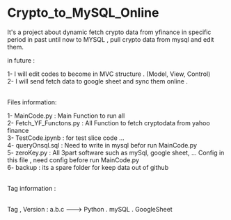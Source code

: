 # Crypto_to_MySQL_Online

It's a project about dynamic fetch crypto data from yfinance in specific period in past until now to MYSQL , pull crypto data from mysql and edit them.</br>

in future :</br>

1- I will edit codes to become in MVC structure . (Model, View, Control)</br>
2- I will send fetch data to google sheet and sync them online .</br></br>



Files information:</br>

1- MainCode.py             :  Main Function to run all</br>
2- Fetch_YF_Functons.py    :  All Function to fetch cryptodata from yahoo finance</br>
3- TestCode.ipynb          :  for test slice code ...</br>
4- queryOnsql.sql          :  Need to write in mysql befor run MainCode.py</br>
5- zeroKey.py              :  All 3part software such as mySql, google sheet, ... Config in this file , need config before run MainCode.py</br>
6- backup                  :  its a spare folder for keep data out of github</br></br>



Tag information :</br></br>
  
Tag , Version : a.b.c   ---> Python . mySQL . GoogleSheet</br>
